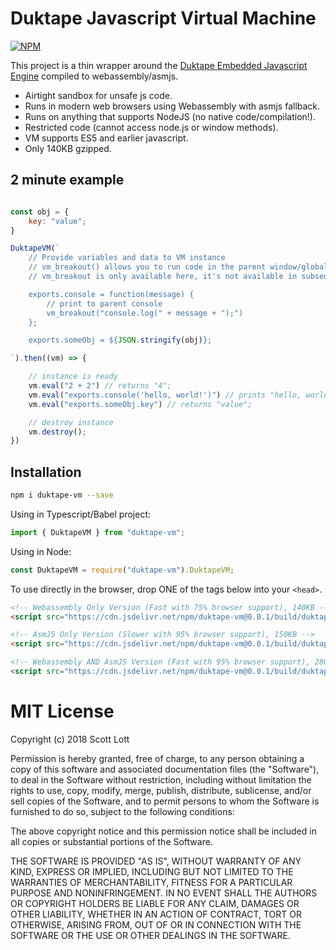 # Duktape Javascript Virtual Machine

[![NPM](https://nodei.co/npm/duktape-vm.png?downloads=true&stars=true)](https://nodei.co/npm/duktape-vm/)

This project is a thin wrapper around the [Duktape Embedded Javascript Engine](https://duktape.org/) compiled to webassembly/asmjs.

- Airtight sandbox for unsafe js code.
- Runs in modern web browsers using Webassembly with asmjs fallback.
- Runs on anything that supports NodeJS (no native code/compilation!).
- Restricted code (cannot access node.js or window methods).
- VM supports ES5 and earlier javascript.
- Only 140KB gzipped.

## 2 minute example
```js

const obj = {
    key: "value";
}

DuktapeVM(`
    // Provide variables and data to VM instance
    // vm_breakout() allows you to run code in the parent window/global space.
    // vm_breakout is only available here, it's not available in subsequent "vm.eval" calls.

    exports.console = function(message) {
        // print to parent console
        vm_breakout("console.log(" + message + ");")
    };

    exports.someObj = ${JSON.stringify(obj)};

`).then((vm) => {

    // instance is ready
    vm.eval("2 + 2") // returns "4";
    vm.eval("exports.console('hello, world!')") // prints "hello, world!" to the browser console
    vm.eval("exports.someObj.key") // returns "value";

    // destroy instance
    vm.destroy();
})
```

## Installation

```sh
npm i duktape-vm --save
```

Using in Typescript/Babel project:

```js
import { DuktapeVM } from "duktape-vm";
```

Using in Node:

```js
const DuktapeVM = require("duktape-vm").DuktapeVM;
```

To use directly in the browser, drop ONE of the tags below into your `<head>`.

```html
<!-- Webassembly Only Version (Fast with 75% browser support), 140KB -->
<script src="https://cdn.jsdelivr.net/npm/duktape-vm@0.0.1/build/duktape-vm.min.js"></script>

<!-- AsmJS Only Version (Slower with 95% browser support), 150KB -->
<script src="https://cdn.jsdelivr.net/npm/duktape-vm@0.0.1/build/duktape-vm.min.asm.js"></script>

<!-- Webassembly AND AsmJS Version (Fast with 95% browser support), 280KB -->
<script src="https://cdn.jsdelivr.net/npm/duktape-vm@0.0.1/build/duktape-vm.min.both.js"></script>
```

# MIT License

Copyright (c) 2018 Scott Lott

Permission is hereby granted, free of charge, to any person obtaining a copy
of this software and associated documentation files (the "Software"), to deal
in the Software without restriction, including without limitation the rights
to use, copy, modify, merge, publish, distribute, sublicense, and/or sell
copies of the Software, and to permit persons to whom the Software is
furnished to do so, subject to the following conditions:

The above copyright notice and this permission notice shall be included in all
copies or substantial portions of the Software.

THE SOFTWARE IS PROVIDED "AS IS", WITHOUT WARRANTY OF ANY KIND, EXPRESS OR
IMPLIED, INCLUDING BUT NOT LIMITED TO THE WARRANTIES OF MERCHANTABILITY,
FITNESS FOR A PARTICULAR PURPOSE AND NONINFRINGEMENT. IN NO EVENT SHALL THE
AUTHORS OR COPYRIGHT HOLDERS BE LIABLE FOR ANY CLAIM, DAMAGES OR OTHER
LIABILITY, WHETHER IN AN ACTION OF CONTRACT, TORT OR OTHERWISE, ARISING FROM,
OUT OF OR IN CONNECTION WITH THE SOFTWARE OR THE USE OR OTHER DEALINGS IN THE
SOFTWARE.